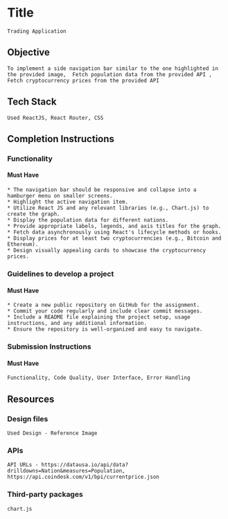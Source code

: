 # Title

    Trading Application

## Objective

    To implement a side navigation bar similar to the one highlighted in the provided image,  Fetch population data from the provided API , Fetch cryptocurrency prices from the provided API 

## Tech Stack

    Used ReactJS, React Router, CSS

## Completion Instructions

### Functionality

#### Must Have

    * The navigation bar should be responsive and collapse into a hamburger menu on smaller screens.
    * Highlight the active navigation item.
    * Utilize React JS and any relevant libraries (e.g., Chart.js) to create the graph.
    * Display the population data for different nations.
    * Provide appropriate labels, legends, and axis titles for the graph.
    * Fetch data asynchronously using React's lifecycle methods or hooks.
    * Display prices for at least two cryptocurrencies (e.g., Bitcoin and Ethereum).
    * Design visually appealing cards to showcase the cryptocurrency prices.

### Guidelines to develop a project

#### Must Have

    * Create a new public repository on GitHub for the assignment.
    * Commit your code regularly and include clear commit messages.
    * Include a README file explaining the project setup, usage instructions, and any additional information.
    * Ensure the repository is well-organized and easy to navigate.

### Submission Instructions

#### Must Have

    Functionality, Code Quality, User Interface, Error Handling


## Resources

### Design files

    Used Design - Reference Image

### APIs

    API URLs - https://datausa.io/api/data?drilldowns=Nation&measures=Population, https://api.coindesk.com/v1/bpi/currentprice.json

### Third-party packages

    chart.js
